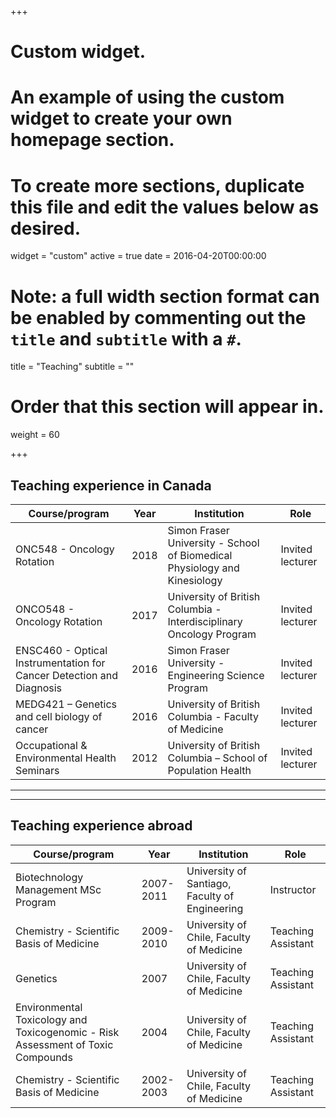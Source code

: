 +++
# Custom widget.
# An example of using the custom widget to create your own homepage section.
# To create more sections, duplicate this file and edit the values below as desired.
widget = "custom"
active = true
date = 2016-04-20T00:00:00

# Note: a full width section format can be enabled by commenting out the `title` and `subtitle` with a `#`.
title = "Teaching"
subtitle = ""

# Order that this section will appear in.
weight = 60

+++  

## Teaching experience in Canada

**Course/program** | **Year** | **Institution** |	**Role**
-------------------|----------|-----------------|-----------
ONC548 - Oncology Rotation | 2018 | Simon Fraser University - School of Biomedical Physiology and Kinesiology |	Invited lecturer
ONCO548 - Oncology Rotation | 2017 |	University of British Columbia - Interdisciplinary Oncology Program |	Invited lecturer
ENSC460 - Optical Instrumentation for Cancer Detection and Diagnosis | 2016 |	Simon Fraser University - Engineering Science Program |	Invited lecturer
MEDG421 – Genetics and cell biology of cancer | 2016 |	University of British Columbia - Faculty of Medicine |	Invited lecturer
Occupational & Environmental Health Seminars | 2012 | University of British Columbia – School of Population Health |	Invited lecturer  

*** 
***


## Teaching experience abroad
**Course/program** | **Year** | **Institution** |	**Role**
-------------------|----------|-----------------|-----------
Biotechnology Management MSc Program | 2007-2011 | University of Santiago, Faculty of Engineering | Instructor 
Chemistry - Scientific Basis of Medicine | 2009-2010 | University of Chile, Faculty of Medicine | Teaching Assistant
Genetics | 2007 | University of Chile, Faculty of Medicine | Teaching Assistant
Environmental Toxicology and Toxicogenomic - Risk Assessment of Toxic Compounds | 2004 | University of Chile, Faculty of Medicine | Teaching Assistant
Chemistry - Scientific Basis of Medicine | 2002-2003 | University of Chile, Faculty of Medicine | Teaching Assistant


